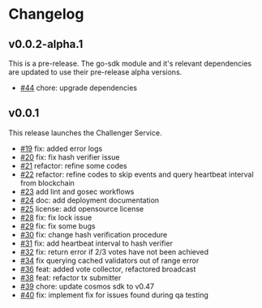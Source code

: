 # Changelog
## v0.0.2-alpha.1
This is a pre-release. The go-sdk module and it's relevant dependencies are updated to use their pre-release alpha versions.
* [#44](https://github.com/bnb-chain/greenfield-challenger/pull/44) chore: upgrade dependencies    

## v0.0.1
This release launches the Challenger Service.

* [#19](https://github.com/bnb-chain/greenfield-challenger/pull/19) fix: added error logs  
* [#20](https://github.com/bnb-chain/greenfield-challenger/pull/20) fix: fix hash verifier issue
* [#21](https://github.com/bnb-chain/greenfield-challenger/pull/21) refactor: refine some codes
* [#22](https://github.com/bnb-chain/greenfield-challenger/pull/22) refactor: refine codes to skip events and query heartbeat interval from blockchain
* [#23](https://github.com/bnb-chain/greenfield-challenger/pull/23) add lint and gosec workflows
* [#24](https://github.com/bnb-chain/greenfield-challenger/pull/24) doc: add deployment documentation 
* [#25](https://github.com/bnb-chain/greenfield-challenger/pull/25) license: add opensource license 
* [#28](https://github.com/bnb-chain/greenfield-challenger/pull/28) fix: fix lock issue 
* [#29](https://github.com/bnb-chain/greenfield-challenger/pull/29) fix: fix some bugs 
* [#30](https://github.com/bnb-chain/greenfield-challenger/pull/30) fix: change hash verification procedure 
* [#31](https://github.com/bnb-chain/greenfield-challenger/pull/31) fix: add heartbeat interval to hash verifier 
* [#32](https://github.com/bnb-chain/greenfield-challenger/pull/32) fix: return error if 2/3 votes have not been achieved 
* [#34](https://github.com/bnb-chain/greenfield-challenger/pull/34) fix querying cached validators out of range error 
* [#36](https://github.com/bnb-chain/greenfield-challenger/pull/36) feat: added vote collector, refactored broadcast 
* [#38](https://github.com/bnb-chain/greenfield-challenger/pull/38) feat: refactor tx submitter 
* [#39](https://github.com/bnb-chain/greenfield-challenger/pull/39) chore: update cosmos sdk to v0.47 
* [#40](https://github.com/bnb-chain/greenfield-challenger/pull/40) fix: implement fix for issues found during qa testing 
